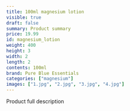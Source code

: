 ```yaml
---
title: 100ml magnesium lotion
visible: true
draft: false
summary: Product summary
price: 19.99
id: magnesium_lotion
weight: 400
height: 3
width: 2
length: 2
contents: 100ml
brand: Pure Blue Essentials
categories: ["magnesium"]
images: ["1.jpg", "2.jpg", "3.jpg", "4.jpg"]
---
```

Product full description
